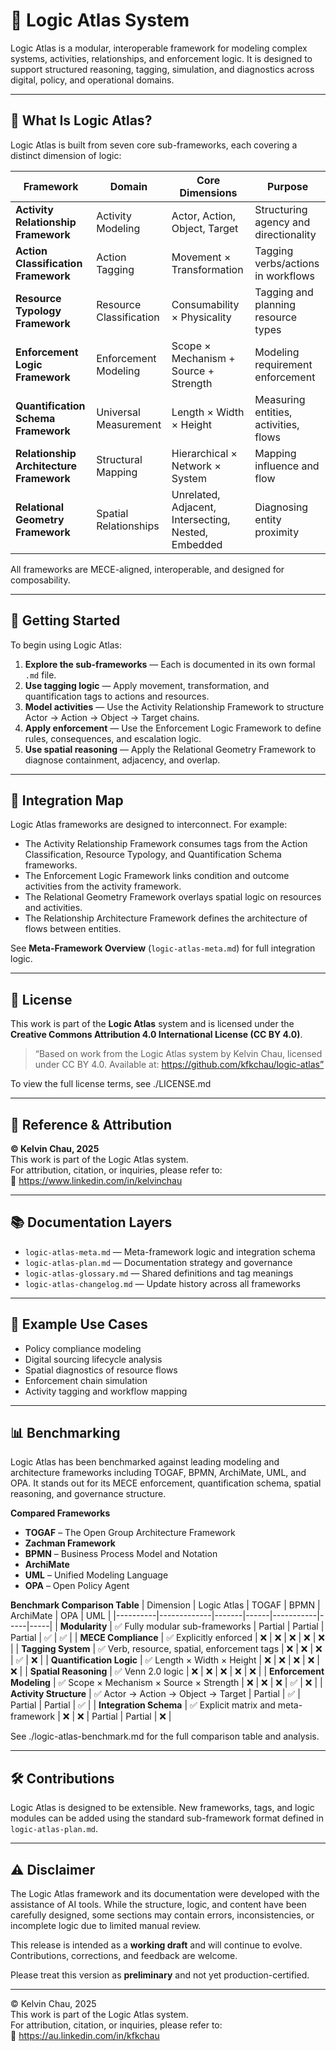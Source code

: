 # 🧠 Logic Atlas System

Logic Atlas is a modular, interoperable framework for modeling complex systems, activities, relationships, and enforcement logic. It is designed to support structured reasoning, tagging, simulation, and diagnostics across digital, policy, and operational domains.

---

## 📌 What Is Logic Atlas?

Logic Atlas is built from seven core sub-frameworks, each covering a distinct dimension of logic:

| Framework | Domain | Core Dimensions | Purpose |
|-----------|--------|------------------|---------|
| **Activity Relationship Framework** | Activity Modeling | Actor, Action, Object, Target | Structuring agency and directionality |
| **Action Classification Framework** | Action Tagging | Movement × Transformation | Tagging verbs/actions in workflows |
| **Resource Typology Framework** | Resource Classification | Consumability × Physicality | Tagging and planning resource types |
| **Enforcement Logic Framework** | Enforcement Modeling | Scope × Mechanism + Source + Strength | Modeling requirement enforcement |
| **Quantification Schema Framework** | Universal Measurement | Length × Width × Height | Measuring entities, activities, flows |
| **Relationship Architecture Framework** | Structural Mapping | Hierarchical × Network × System | Mapping influence and flow |
| **Relational Geometry Framework** | Spatial Relationships | Unrelated, Adjacent, Intersecting, Nested, Embedded | Diagnosing entity proximity |

All frameworks are MECE-aligned, interoperable, and designed for composability.

---

## 🚀 Getting Started

To begin using Logic Atlas:

1. **Explore the sub-frameworks** — Each is documented in its own formal `.md` file.
2. **Use tagging logic** — Apply movement, transformation, and quantification tags to actions and resources.
3. **Model activities** — Use the Activity Relationship Framework to structure Actor → Action → Object → Target chains.
4. **Apply enforcement** — Use the Enforcement Logic Framework to define rules, consequences, and escalation logic.
5. **Use spatial reasoning** — Apply the Relational Geometry Framework to diagnose containment, adjacency, and overlap.

---

## 🔗 Integration Map

Logic Atlas frameworks are designed to interconnect. For example:

- The Activity Relationship Framework consumes tags from the Action Classification, Resource Typology, and Quantification Schema frameworks.
- The Enforcement Logic Framework links condition and outcome activities from the activity framework.
- The Relational Geometry Framework overlays spatial logic on resources and activities.
- The Relationship Architecture Framework defines the architecture of flows between entities.

See **Meta-Framework Overview** (`logic-atlas-meta.md`) for full integration logic.

---

## 📄 License

This work is part of the **Logic Atlas** system and is licensed under the **Creative Commons Attribution 4.0 International License (CC BY 4.0)**.

> “Based on work from the Logic Atlas system by Kelvin Chau, licensed under CC BY 4.0. Available at: https://github.com/kfkchau/logic-atlas”

To view the full license terms, see ./LICENSE.md

---

## 🧾 Reference & Attribution

**© Kelvin Chau, 2025**  
This work is part of the Logic Atlas system.  
For attribution, citation, or inquiries, please refer to:  
🔗 https://www.linkedin.com/in/kelvinchau

---

## 📚 Documentation Layers

- `logic-atlas-meta.md` — Meta-framework logic and integration schema
- `logic-atlas-plan.md` — Documentation strategy and governance
- `logic-atlas-glossary.md` — Shared definitions and tag meanings
- `logic-atlas-changelog.md` — Update history across all frameworks

---

## 🧪 Example Use Cases

- Policy compliance modeling
- Digital sourcing lifecycle analysis
- Spatial diagnostics of resource flows
- Enforcement chain simulation
- Activity tagging and workflow mapping

---

## 📊 Benchmarking

Logic Atlas has been benchmarked against leading modeling and architecture frameworks including TOGAF, BPMN, ArchiMate, UML, and OPA. It stands out for its MECE enforcement, quantification schema, spatial reasoning, and governance structure.

**Compared Frameworks**
- **TOGAF** – The Open Group Architecture Framework
- **Zachman Framework**
- **BPMN** – Business Process Model and Notation
- **ArchiMate**
- **UML** – Unified Modeling Language
- **OPA** – Open Policy Agent

**Benchmark Comparison Table**
| Dimension | Logic Atlas | TOGAF | BPMN | ArchiMate | OPA | UML |
|----------|-------------|-------|------|-----------|-----|-----|
| **Modularity** | ✅ Fully modular sub-frameworks | Partial | Partial | Partial | ✅ | ✅ |
| **MECE Compliance** | ✅ Explicitly enforced | ❌ | ❌ | ❌ | ❌ | ❌ |
| **Tagging System** | ✅ Verb, resource, spatial, enforcement tags | ❌ | ❌ | ❌ | ✅ | ❌ |
| **Quantification Logic** | ✅ Length × Width × Height | ❌ | ❌ | ❌ | ❌ | ❌ |
| **Spatial Reasoning** | ✅ Venn 2.0 logic | ❌ | ❌ | ❌ | ❌ | ❌ |
| **Enforcement Modeling** | ✅ Scope × Mechanism × Source × Strength | ❌ | ❌ | ❌ | ✅ | ❌ |
| **Activity Structure** | ✅ Actor → Action → Object → Target | Partial | ✅ | Partial | Partial | ✅ |
| **Integration Schema** | ✅ Explicit matrix and meta-framework | ❌ | ❌ | Partial | Partial | ❌ |

See ./logic-atlas-benchmark.md for the full comparison table and analysis.

---


## 🛠️ Contributions

Logic Atlas is designed to be extensible. New frameworks, tags, and logic modules can be added using the standard sub-framework format defined in `logic-atlas-plan.md`.

---

## ⚠️ Disclaimer

The Logic Atlas framework and its documentation were developed with the assistance of AI tools. While the structure, logic, and content have been carefully designed, some sections may contain errors, inconsistencies, or incomplete logic due to limited manual review.

This release is intended as a **working draft** and will continue to evolve. Contributions, corrections, and feedback are welcome.

Please treat this version as **preliminary** and not yet production-certified.

---

© Kelvin Chau, 2025  
This work is part of the Logic Atlas system.  
For attribution, citation, or inquiries, please refer to:  
🔗 https://au.linkedin.com/in/kfkchau


